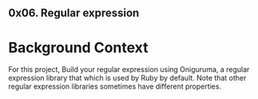 ## 0x06. Regular expression

# Background Context
For this project, Build your regular expression using Oniguruma, a regular expression library that which is used by Ruby by default. Note that other regular expression libraries sometimes have different properties.

